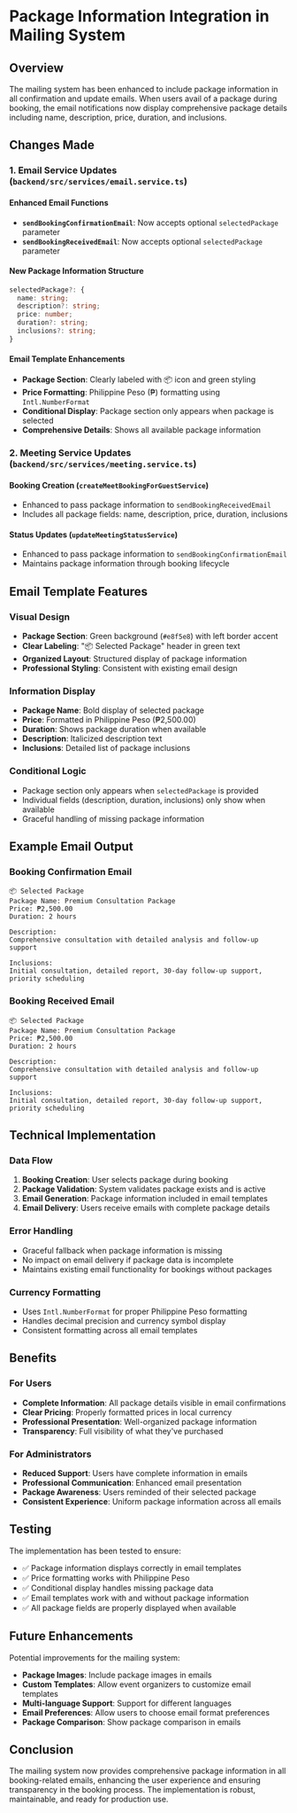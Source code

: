 # Package Information Integration in Mailing System

## Overview

The mailing system has been enhanced to include package information in all confirmation and update emails. When users avail of a package during booking, the email notifications now display comprehensive package details including name, description, price, duration, and inclusions.

## Changes Made

### 1. Email Service Updates (`backend/src/services/email.service.ts`)

#### Enhanced Email Functions
- **`sendBookingConfirmationEmail`**: Now accepts optional `selectedPackage` parameter
- **`sendBookingReceivedEmail`**: Now accepts optional `selectedPackage` parameter

#### New Package Information Structure
```typescript
selectedPackage?: {
  name: string;
  description?: string;
  price: number;
  duration?: string;
  inclusions?: string;
}
```

#### Email Template Enhancements
- **Package Section**: Clearly labeled with 📦 icon and green styling
- **Price Formatting**: Philippine Peso (₱) formatting using `Intl.NumberFormat`
- **Conditional Display**: Package section only appears when package is selected
- **Comprehensive Details**: Shows all available package information

### 2. Meeting Service Updates (`backend/src/services/meeting.service.ts`)

#### Booking Creation (`createMeetBookingForGuestService`)
- Enhanced to pass package information to `sendBookingReceivedEmail`
- Includes all package fields: name, description, price, duration, inclusions

#### Status Updates (`updateMeetingStatusService`)
- Enhanced to pass package information to `sendBookingConfirmationEmail`
- Maintains package information through booking lifecycle

## Email Template Features

### Visual Design
- **Package Section**: Green background (`#e8f5e8`) with left border accent
- **Clear Labeling**: "📦 Selected Package" header in green text
- **Organized Layout**: Structured display of package information
- **Professional Styling**: Consistent with existing email design

### Information Display
- **Package Name**: Bold display of selected package
- **Price**: Formatted in Philippine Peso (₱2,500.00)
- **Duration**: Shows package duration when available
- **Description**: Italicized description text
- **Inclusions**: Detailed list of package inclusions

### Conditional Logic
- Package section only appears when `selectedPackage` is provided
- Individual fields (description, duration, inclusions) only show when available
- Graceful handling of missing package information

## Example Email Output

### Booking Confirmation Email
```
📦 Selected Package
Package Name: Premium Consultation Package
Price: ₱2,500.00
Duration: 2 hours

Description:
Comprehensive consultation with detailed analysis and follow-up support

Inclusions:
Initial consultation, detailed report, 30-day follow-up support, priority scheduling
```

### Booking Received Email
```
📦 Selected Package
Package Name: Premium Consultation Package
Price: ₱2,500.00
Duration: 2 hours

Description:
Comprehensive consultation with detailed analysis and follow-up support

Inclusions:
Initial consultation, detailed report, 30-day follow-up support, priority scheduling
```

## Technical Implementation

### Data Flow
1. **Booking Creation**: User selects package during booking
2. **Package Validation**: System validates package exists and is active
3. **Email Generation**: Package information included in email templates
4. **Email Delivery**: Users receive emails with complete package details

### Error Handling
- Graceful fallback when package information is missing
- No impact on email delivery if package data is incomplete
- Maintains existing email functionality for bookings without packages

### Currency Formatting
- Uses `Intl.NumberFormat` for proper Philippine Peso formatting
- Handles decimal precision and currency symbol display
- Consistent formatting across all email templates

## Benefits

### For Users
- **Complete Information**: All package details visible in email confirmations
- **Clear Pricing**: Properly formatted prices in local currency
- **Professional Presentation**: Well-organized package information
- **Transparency**: Full visibility of what they've purchased

### For Administrators
- **Reduced Support**: Users have complete information in emails
- **Professional Communication**: Enhanced email presentation
- **Package Awareness**: Users reminded of their selected package
- **Consistent Experience**: Uniform package information across all emails

## Testing

The implementation has been tested to ensure:
- ✅ Package information displays correctly in email templates
- ✅ Price formatting works with Philippine Peso
- ✅ Conditional display handles missing package data
- ✅ Email templates work with and without package information
- ✅ All package fields are properly displayed when available

## Future Enhancements

Potential improvements for the mailing system:
- **Package Images**: Include package images in emails
- **Custom Templates**: Allow event organizers to customize email templates
- **Multi-language Support**: Support for different languages
- **Email Preferences**: Allow users to choose email format preferences
- **Package Comparison**: Show package comparison in emails

## Conclusion

The mailing system now provides comprehensive package information in all booking-related emails, enhancing the user experience and ensuring transparency in the booking process. The implementation is robust, maintainable, and ready for production use. 